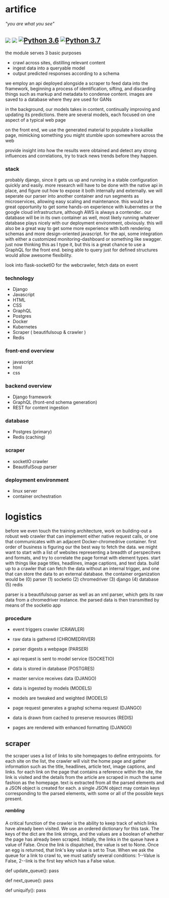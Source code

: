 # artifice
###### "you are what you see"
<a href="https://codeclimate.com/github/artifice-project/artifice-project/maintainability"><img src="https://api.codeclimate.com/v1/badges/f0e7b0062a6d7742227a/maintainability" /></a>
<a href="https://codeclimate.com/github/artifice-project/artifice-project/test_coverage"><img src="https://api.codeclimate.com/v1/badges/f0e7b0062a6d7742227a/test_coverage" /></a>
[![Python 3.6](https://img.shields.io/badge/python-3.6-blue.svg)](https://www.python.org/downloads/release/python-360/)
[![Python 3.7](https://img.shields.io/badge/python-3.7-blue.svg)](https://www.python.org/downloads/release/python-370/)
---
the module serves 3 basic purposes
- crawl across sites, distilling relevant content
- ingest data into a queryable model
- output predicted responses according to a schema

we employ an api deployed alongside a scraper to feed data into the framework, beginning a process of identification, sifting, and discarding things such as markup and metadata to condense content. images are saved to a database where they are used for GANs

in the background, our models takes in content, continually improving and updating its predictions. there are several models, each focused on one aspect of a typical web page

on the front end, we use the generated material to populate a lookalike page, mimicking something you might stumble upon somewhere across the web

provide insight into how the results were obtained and detect any strong influences and correlations, try to track news trends before they happen.

### stack
probably django, since it gets us up and running in a stable configuration quickly and easily. more research will have to be done with the native api in place, and figure out how to expose it both internally and externally. we will seperate our parser into another container and run segments as microservices, allowing easy scaling and maintenance. this would be a great opportunity to get some hands-on experience with kubernetes or the google cloud infrastructure, although AWS is always a contender.. our database will be in its own container as well, most likely running whatever database plays nicely with our deployment environment, obviously. this will also be a great way to get some more experience with both rendering schemas and more design-oriented javascript. for the api, some integration with either a customized monitoring-dashboard or something like swagger. just now thinking this as I type it, but this is a great chance to use a GraphQL for the front end. being able to query just for defined structures would allow awesome flexibility.


 look into flask-socketIO for the webcrawler, fetch data on event

### technology
- Django
- Javascript
- HTML
- CSS
- GraphQL
- Postgres
- Docker
- Kubernetes
- Scraper ( beautifulsoup & crawler )
- Redis

### front-end overview
- javascript
- html
- css

### backend overview
- Django framework
- GraphQL (front-end schema generation)
- REST for content ingestion

### database
- Postgres (primary)
- Redis (caching)

### scraper
- socketIO crawler
- BeautifulSoup parser

### deployment environment
- linux server
- container orchestration

# logistics
 before we even touch the training architecture, work on building-out a robust web crawler that can implement either native request calls, or one that communicates with an adjacent Docker-chromedrive container. first order of business is figuring our the best way to fetch the data. we might want to start with a list of websites representing a breadth of perspecitves and formats, and try to correlate the page format with element types. start with things like page titles, headlines, image captions, and text data. build up to a crawler that can fetch the data without an internal trigger, and one that can store the data to an external database. the container organization would be (0) parser (1) socketio (2) chromedriver (3) django (4) database (5) redis

parser is a beautifulsoup parser as well as an xml parser, which gets its raw data from a chromedriver instance. the parsed data is then transmitted by means of the socketio app

### procedure
- event triggers crawler (CRAWLER)

- raw data is gathered (CHROMEDRIVER)

- parser digests a webpage (PARSER)

- api request is sent to model service (SOCKETIO)

- data is stored in database (POSTGRES)

- master service receives data (DJANGO)

- data is ingested by models (MODELS)

- models are tweaked and weighted (MODELS)

- page request generates a graphql schema request (DJANGO)

- data is drawn from cached to preserve resources (REDIS)

- pages are rendered with enhanced formatting (DJANGO)

## scraper
the scraper uses a list of links to site homepages to define entrypoints. for each site on the list, the crawler will visit the home page and gather information such as the title, headlines, article text, image captions, and links. for each link on the page that contains a reference within the site, the link is visited and the details from the article are scraped in much the same fashion as the homepage. text is extracted from all the parsed elements and a JSON object is created for each. a single JSON object may contain keys corresponding to the parsed elements, with some or all of the possible keys present.



##### rambling
A critical function of the crawler is the ability to keep track of which links have already been visited. We use an ordered dictionary for this task. The keys of the dict are the link strings, and the values are a boolean of whether the page has already been scraped. Initially, the links in the queue have a value of False. Once the link is dispatched, the value is set to None. Once an egg is returned, that link's key value is set to True.
When we ask the queue for a link to crawl to, we must satisfy several conditions: 1--Value is False, 2--link is the first key which has a False value.

def update_queue():
  pass

def next_queue():
  pass

def uniquify():
  pass





<!--  -->
